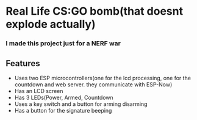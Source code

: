 # Real Life CS:GO bomb(that doesnt explode actually)
### I made this project just for a NERF war

## Features
* Uses two ESP microcontrollers(one for the lcd processing, one for the countdown and web server. they communicate with ESP-Now)
* Has an LCD screen
* Has 3 LEDs(Power, Armed, Countdown
* Uses a key switch and a button for arming disarming
* Has a button for the signature beeping
